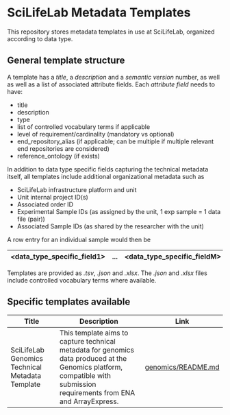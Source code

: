 # SciLifeLab Metadata Templates

This repository stores metadata templates in use at SciLifeLab, organized according to data type. 

## General template structure

A template has a _title_, a _description_ and a _semantic version_ number, as well as well as a list of associated attribute fields. Each _attribute field_ needs to have:
- title
- description
- type
- list of controlled vocabulary terms if applicable
- level of requirement/cardinality (mandatory vs optional)
- end_repository_alias (if applicable; can be multiple if multiple relevant end repositories are considered)
- reference_ontology (if exists)

In addition to data type specific fields capturing the technical metadata itself, all templates include additional organizational metadata such as 
- SciLifeLab infrastructure platform and unit
- Unit internal project ID(s)
- Associated order ID
- Experimental Sample IDs (as assigned by the unit, 1 exp sample = 1 data file (pair))
- Associated Sample IDs (as shared by the researcher with the unit)


A row entry for an individual sample would then be

| <data_type_specific_field1> |...| <data_type_specific_fieldM> | <data_file_name_R1> |...|<data_file_name_RP>| <orga_meta_field1>|...| <orga_meta_fieldN> |
| --------------------------- | - | --------------------------- | ------------------- | - | ----------------- | ----------------- | - | ------------------ |


Templates are provided as _.tsv_, _.json_ and _.xlsx_. The _.json_ and _.xlsx_ files include controlled vocabulary terms where available. 

## Specific templates available

| Title | Description | Link |
| ----- | ----------- | ---- |
| SciLifeLab Genomics Technical Metadata Template | This template aims to capture technical metadata for genomics data produced at the Genomics platform, compatible with submission requirements from ENA and ArrayExpress. | [genomics/README.md](https://github.com/ScilifelabDataCentre/scilifelab-metadata-templates/blob/main/genomics/README.md) | 
